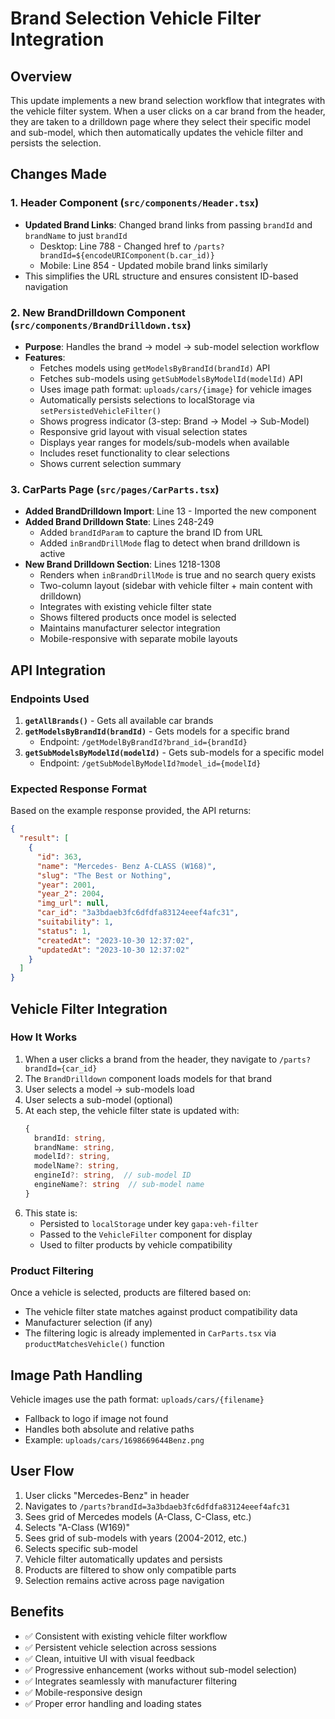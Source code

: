 # Brand Selection Vehicle Filter Integration

## Overview
This update implements a new brand selection workflow that integrates with the vehicle filter system. When a user clicks on a car brand from the header, they are taken to a drilldown page where they select their specific model and sub-model, which then automatically updates the vehicle filter and persists the selection.

## Changes Made

### 1. Header Component (`src/components/Header.tsx`)
- **Updated Brand Links**: Changed brand links from passing `brandId` and `brandName` to just `brandId`
  - Desktop: Line 788 - Changed href to `/parts?brandId=${encodeURIComponent(b.car_id)}`
  - Mobile: Line 854 - Updated mobile brand links similarly
- This simplifies the URL structure and ensures consistent ID-based navigation

### 2. New BrandDrilldown Component (`src/components/BrandDrilldown.tsx`)
- **Purpose**: Handles the brand → model → sub-model selection workflow
- **Features**:
  - Fetches models using `getModelsByBrandId(brandId)` API
  - Fetches sub-models using `getSubModelsByModelId(modelId)` API
  - Uses image path format: `uploads/cars/{image}` for vehicle images
  - Automatically persists selections to localStorage via `setPersistedVehicleFilter()`
  - Shows progress indicator (3-step: Brand → Model → Sub-Model)
  - Responsive grid layout with visual selection states
  - Displays year ranges for models/sub-models when available
  - Includes reset functionality to clear selections
  - Shows current selection summary

### 3. CarParts Page (`src/pages/CarParts.tsx`)
- **Added BrandDrilldown Import**: Line 13 - Imported the new component
- **Added Brand Drilldown State**: Lines 248-249
  - Added `brandIdParam` to capture the brand ID from URL
  - Added `inBrandDrillMode` flag to detect when brand drilldown is active
- **New Brand Drilldown Section**: Lines 1218-1308
  - Renders when `inBrandDrillMode` is true and no search query exists
  - Two-column layout (sidebar with vehicle filter + main content with drilldown)
  - Integrates with existing vehicle filter state
  - Shows filtered products once model is selected
  - Maintains manufacturer selector integration
  - Mobile-responsive with separate mobile layouts

## API Integration

### Endpoints Used
1. **`getAllBrands()`** - Gets all available car brands
2. **`getModelsByBrandId(brandId)`** - Gets models for a specific brand
   - Endpoint: `/getModelByBrandId?brand_id={brandId}`
3. **`getSubModelsByModelId(modelId)`** - Gets sub-models for a specific model
   - Endpoint: `/getSubModelByModelId?model_id={modelId}`

### Expected Response Format
Based on the example response provided, the API returns:
```json
{
  "result": [
    {
      "id": 363,
      "name": "Mercedes- Benz A-CLASS (W168)",
      "slug": "The Best or Nothing",
      "year": 2001,
      "year_2": 2004,
      "img_url": null,
      "car_id": "3a3bdaeb3fc6dfdfa83124eeef4afc31",
      "suitability": 1,
      "status": 1,
      "createdAt": "2023-10-30 12:37:02",
      "updatedAt": "2023-10-30 12:37:02"
    }
  ]
}
```

## Vehicle Filter Integration

### How It Works
1. When a user clicks a brand from the header, they navigate to `/parts?brandId={car_id}`
2. The `BrandDrilldown` component loads models for that brand
3. User selects a model → sub-models load
4. User selects a sub-model (optional)
5. At each step, the vehicle filter state is updated with:
   ```typescript
   {
     brandId: string,
     brandName: string,
     modelId?: string,
     modelName?: string,
     engineId?: string,  // sub-model ID
     engineName?: string  // sub-model name
   }
   ```
6. This state is:
   - Persisted to `localStorage` under key `gapa:veh-filter`
   - Passed to the `VehicleFilter` component for display
   - Used to filter products by vehicle compatibility

### Product Filtering
Once a vehicle is selected, products are filtered based on:
- The vehicle filter state matches against product compatibility data
- Manufacturer selection (if any)
- The filtering logic is already implemented in `CarParts.tsx` via `productMatchesVehicle()` function

## Image Path Handling
Vehicle images use the path format: `uploads/cars/{filename}`
- Fallback to logo if image not found
- Handles both absolute and relative paths
- Example: `uploads/cars/1698669644Benz.png`

## User Flow
1. User clicks "Mercedes-Benz" in header
2. Navigates to `/parts?brandId=3a3bdaeb3fc6dfdfa83124eeef4afc31`
3. Sees grid of Mercedes models (A-Class, C-Class, etc.)
4. Selects "A-Class (W169)"
5. Sees grid of sub-models with years (2004-2012, etc.)
6. Selects specific sub-model
7. Vehicle filter automatically updates and persists
8. Products are filtered to show only compatible parts
9. Selection remains active across page navigation

## Benefits
- ✅ Consistent with existing vehicle filter workflow
- ✅ Persistent vehicle selection across sessions
- ✅ Clean, intuitive UI with visual feedback
- ✅ Progressive enhancement (works without sub-model selection)
- ✅ Integrates seamlessly with manufacturer filtering
- ✅ Mobile-responsive design
- ✅ Proper error handling and loading states
